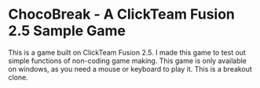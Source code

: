 # ChocoBreak - A ClickTeam Fusion 2.5 Sample Game

This is a game built on ClickTeam Fusion 2.5. I made this game to test out simple functions of non-coding game making. This game is only available on windows, as you need a mouse or keyboard to play it. This is a breakout clone.
